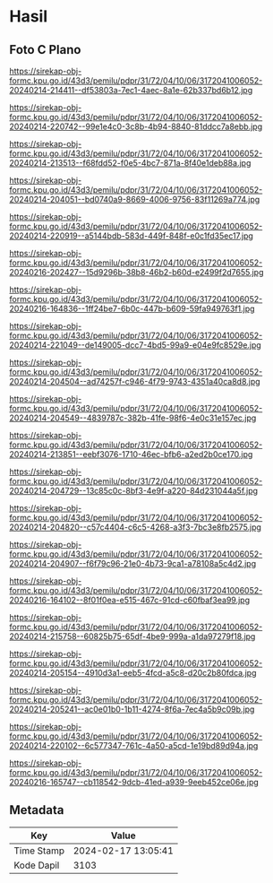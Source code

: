 # Hasil

## Foto C Plano

https://sirekap-obj-formc.kpu.go.id/43d3/pemilu/pdpr/31/72/04/10/06/3172041006052-20240214-214411--df53803a-7ec1-4aec-8a1e-62b337bd6b12.jpg

https://sirekap-obj-formc.kpu.go.id/43d3/pemilu/pdpr/31/72/04/10/06/3172041006052-20240214-220742--99e1e4c0-3c8b-4b94-8840-81ddcc7a8ebb.jpg

https://sirekap-obj-formc.kpu.go.id/43d3/pemilu/pdpr/31/72/04/10/06/3172041006052-20240214-213513--f68fdd52-f0e5-4bc7-871a-8f40e1deb88a.jpg

https://sirekap-obj-formc.kpu.go.id/43d3/pemilu/pdpr/31/72/04/10/06/3172041006052-20240214-204051--bd0740a9-8669-4006-9756-83f11269a774.jpg

https://sirekap-obj-formc.kpu.go.id/43d3/pemilu/pdpr/31/72/04/10/06/3172041006052-20240214-220919--a5144bdb-583d-449f-848f-e0c1fd35ec17.jpg

https://sirekap-obj-formc.kpu.go.id/43d3/pemilu/pdpr/31/72/04/10/06/3172041006052-20240216-202427--15d9296b-38b8-46b2-b60d-e2499f2d7655.jpg

https://sirekap-obj-formc.kpu.go.id/43d3/pemilu/pdpr/31/72/04/10/06/3172041006052-20240216-164836--1ff24be7-6b0c-447b-b609-59fa949763f1.jpg

https://sirekap-obj-formc.kpu.go.id/43d3/pemilu/pdpr/31/72/04/10/06/3172041006052-20240214-221049--de149005-dcc7-4bd5-99a9-e04e9fc8529e.jpg

https://sirekap-obj-formc.kpu.go.id/43d3/pemilu/pdpr/31/72/04/10/06/3172041006052-20240214-204504--ad74257f-c946-4f79-9743-4351a40ca8d8.jpg

https://sirekap-obj-formc.kpu.go.id/43d3/pemilu/pdpr/31/72/04/10/06/3172041006052-20240214-204549--4839787c-382b-41fe-98f6-4e0c31e157ec.jpg

https://sirekap-obj-formc.kpu.go.id/43d3/pemilu/pdpr/31/72/04/10/06/3172041006052-20240214-213851--eebf3076-1710-46ec-bfb6-a2ed2b0ce170.jpg

https://sirekap-obj-formc.kpu.go.id/43d3/pemilu/pdpr/31/72/04/10/06/3172041006052-20240214-204729--13c85c0c-8bf3-4e9f-a220-84d231044a5f.jpg

https://sirekap-obj-formc.kpu.go.id/43d3/pemilu/pdpr/31/72/04/10/06/3172041006052-20240214-204820--c57c4404-c6c5-4268-a3f3-7bc3e8fb2575.jpg

https://sirekap-obj-formc.kpu.go.id/43d3/pemilu/pdpr/31/72/04/10/06/3172041006052-20240214-204907--f6f79c96-21e0-4b73-9ca1-a78108a5c4d2.jpg

https://sirekap-obj-formc.kpu.go.id/43d3/pemilu/pdpr/31/72/04/10/06/3172041006052-20240216-164102--8f01f0ea-e515-467c-91cd-c60fbaf3ea99.jpg

https://sirekap-obj-formc.kpu.go.id/43d3/pemilu/pdpr/31/72/04/10/06/3172041006052-20240214-215758--60825b75-65df-4be9-999a-a1da97279f18.jpg

https://sirekap-obj-formc.kpu.go.id/43d3/pemilu/pdpr/31/72/04/10/06/3172041006052-20240214-205154--4910d3a1-eeb5-4fcd-a5c8-d20c2b80fdca.jpg

https://sirekap-obj-formc.kpu.go.id/43d3/pemilu/pdpr/31/72/04/10/06/3172041006052-20240214-205241--ac0e01b0-1b11-4274-8f6a-7ec4a5b9c09b.jpg

https://sirekap-obj-formc.kpu.go.id/43d3/pemilu/pdpr/31/72/04/10/06/3172041006052-20240214-220102--6c577347-761c-4a50-a5cd-1e19bd89d94a.jpg

https://sirekap-obj-formc.kpu.go.id/43d3/pemilu/pdpr/31/72/04/10/06/3172041006052-20240216-165747--cb118542-9dcb-41ed-a939-9eeb452ce06e.jpg


## Metadata

| Key        | Value               |
| ---------- | ------------------- |
| Time Stamp | 2024-02-17 13:05:41 |
| Kode Dapil | 3103                |



